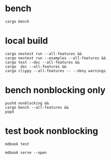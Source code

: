 # bench
```shell
cargo bench
```

# local build
```shell
cargo nextest run --all-features &&
cargo nextest run --examples --all-features &&
cargo test --doc --all-features &&
cargo  doc --all-features &&
cargo clippy --all-features -- --deny warnings
```

# bench nonblocking only 
```shell
pushd nonblocking &&
cargo bench --all-features &&
popd
```

# test book nonblocking
```shell
mdbook test
```
```shell
mdbook serve --open
```

